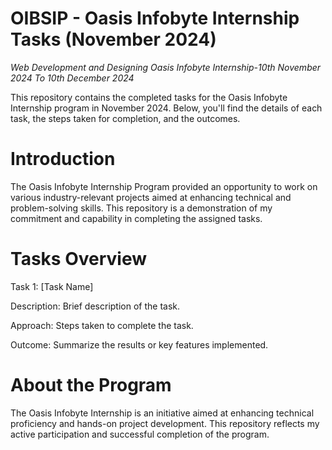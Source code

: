 # OIBSIP - Oasis Infobyte Internship Tasks (November 2024)
*Web Development and Designing Oasis Infobyte Internship-10th November 2024 To 10th December 2024*

This repository contains the completed tasks for the Oasis Infobyte Internship program in November 2024. Below, you'll find the details of each task, the steps taken for completion, and the outcomes.

# Introduction
The Oasis Infobyte Internship Program provided an opportunity to work on various industry-relevant projects aimed at enhancing technical and problem-solving skills. This repository is a demonstration of my commitment and capability in completing the assigned tasks.

# Tasks Overview
Task 1: [Task Name]

Description: Brief description of the task.

Approach: Steps taken to complete the task.

Outcome: Summarize the results or key features implemented.

# About the Program

The Oasis Infobyte Internship is an initiative aimed at enhancing technical proficiency and hands-on project development. This repository reflects my active participation and successful completion of the program.



